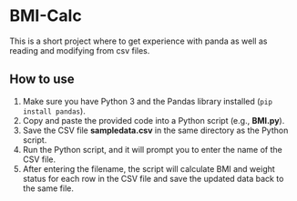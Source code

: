 # BMI-Calc

This is a short project where to get experience with panda as well as reading and modifying from csv files.

## How to use

1. Make sure you have Python 3 and the Pandas library installed (`pip install pandas`).
2. Copy and paste the provided code into a Python script (e.g., **BMI.py**).
3. Save the CSV file **sampledata.csv** in the same directory as the Python script.
4. Run the Python script, and it will prompt you to enter the name of the CSV file.
5. After entering the filename, the script will calculate BMI and weight status for each row in the CSV file and save the updated data back to the same file.
